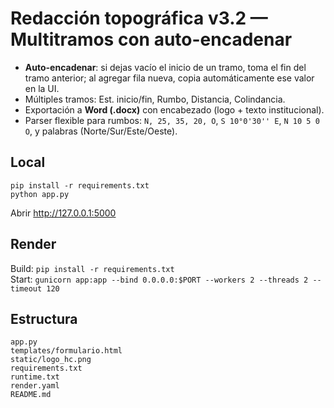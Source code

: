 # Redacción topográfica v3.2 — Multitramos con auto-encadenar

- **Auto-encadenar**: si dejas vacío el inicio de un tramo, toma el fin del tramo anterior; al agregar fila nueva, copia automáticamente ese valor en la UI.
- Múltiples tramos: Est. inicio/fin, Rumbo, Distancia, Colindancia.
- Exportación a **Word (.docx)** con encabezado (logo + texto institucional).
- Parser flexible para rumbos: `N, 25, 35, 20, O`, `S 10°0'30'' E`, `N 10 5 0 O`, y palabras (Norte/Sur/Este/Oeste).

## Local
```
pip install -r requirements.txt
python app.py
```
Abrir http://127.0.0.1:5000

## Render
Build: `pip install -r requirements.txt`  
Start: `gunicorn app:app --bind 0.0.0.0:$PORT --workers 2 --threads 2 --timeout 120`

## Estructura
```
app.py
templates/formulario.html
static/logo_hc.png
requirements.txt
runtime.txt
render.yaml
README.md
```
